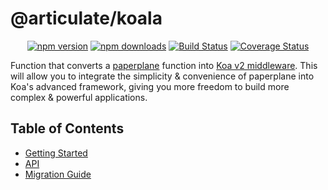 # @articulate/koala

<p align="center">
  <a href="https://www.npmjs.com/package/@articulate/koala"><img src="https://img.shields.io/npm/v/@articulate/koala.svg" alt="npm version" style="max-width:100%;"></a> <a href="https://www.npmjs.com/package/@articulate/koala"><img src="https://img.shields.io/npm/dm/@articulate/koala.svg" alt="npm downloads" style="max-width:100%;"></a> <a href="https://travis-ci.org/articulate/koala?branch=master"><img src="https://travis-ci.org/articulate/koala.svg?branch=master" alt="Build Status" style="max-width:100%;"></a> <a href='https://coveralls.io/github/articulate/koala?branch=master'><img src='https://coveralls.io/repos/github/articulate/koala/badge.svg?branch=master' alt='Coverage Status' /></a>

</p>

Function that converts a [paperplane](https://github.com/articulate/paperplane) function into [Koa v2 middleware](https://github.com/koajs/koa#middleware). This will allow you to integrate the simplicity & convenience of paperplane into Koa's advanced framework, giving you more freedom to build more complex & powerful applications.

## Table of Contents

* [Getting Started](docs/getting-started.md)
* [API](docs/API.md)
* [Migration Guide](docs/migration-guide.md)

